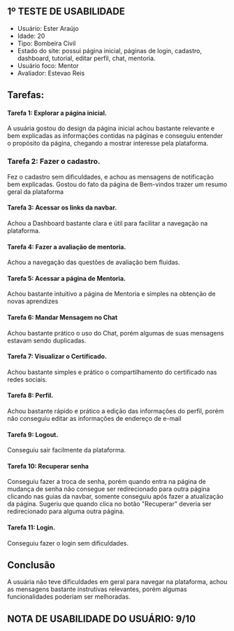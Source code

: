 ## 1º TESTE DE USABILIDADE

- Usuário: Ester Araújo
- Idade: 20
- Tipo: Bombeira Civil
- Estado do site: possui página inicial, páginas de login, cadastro, dashboard, tutorial, editar perfil, chat, mentoria.
- Usuário foco: Mentor
- Avaliador: Estevao Reis

## Tarefas:

#### Tarefa 1: Explorar a página inicial.

A usuária gostou do design da página inicial achou bastante relevante e bem explicadas as informações contidas na páginas e conseguiu entender o propósito da página, chegando a mostrar interesse pela plataforma.

### Tarefa 2: Fazer o cadastro.

Fez o cadastro sem dificuldades, e achou as mensagens de notificação bem explicadas. Gostou do fato da página de Bem-vindos trazer um resumo geral da plataforma

#### Tarefa 3: Acessar os links da navbar.

Achou a Dashboard bastante clara e útil para facilitar a navegação na plataforma.

#### Tarefa 4: Fazer a avaliação de mentoria.

Achou a navegação das questões de avaliação bem fluidas.

#### Tarefa 5: Acessar a página de Mentoria.

Achou bastante intuitivo a página de Mentoria e simples na obtenção de novas aprendizes

#### Tarefa 6: Mandar Mensagem no Chat

Achou bastante prático o uso do Chat, porém algumas de suas mensagens estavam sendo duplicadas.

#### Tarefa 7: Visualizar o Certificado.

Achou bastante simples e prático o compartilhamento do certificado nas redes sociais.

#### Tarefa 8: Perfil.

Achou bastante rápido e prático a edição das informações do perfil, porém não conseguiu editar as informações de endereço de e-mail

#### Tarefa 9: Logout.
Conseguiu sair facilmente da plataforma.

#### Tarefa 10: Recuperar senha
Conseguiu fazer a troca de senha, porém quando entra na página de mudança de senha não consegue ser redirecionado para outra página clicando nas guias da navbar, somente conseguiu após fazer a atualização da página. Sugeriu que quando clica no botão "Recuperar" deveria ser redirecionado para alguma outra página.

#### Tarefa 11: Login.
Conseguiu fazer o login sem dificuldades.

## Conclusão

A usuária não teve dificuldades em geral para navegar na plataforma, achou as mensagens bastante instrutivas relevantes, porém algumas funcionalidades poderiam ser melhoradas.

## NOTA DE USABILIDADE DO USUÁRIO: 9/10
